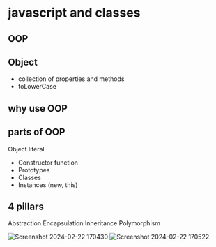 # javascript and classes

## OOP

## Object
- collection of properties and methods
- toLowerCase

## why use OOP

## parts of OOP
Object literal 

- Constructor function
- Prototypes
- Classes
- Instances (new, this)


## 4 pillars
Abstraction
Encapsulation
Inheritance
Polymorphism

![Screenshot 2024-02-22 170430](https://github.com/YashCommits/javascript/assets/140940344/738e5605-909f-4730-9cc3-8b2933990a34)
![Screenshot 2024-02-22 170522](https://github.com/YashCommits/javascript/assets/140940344/73de2749-26af-4e95-8027-d4de48408c63)
